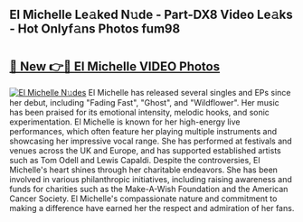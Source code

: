 ## El Michelle Le𝚊ked N𝚞de - Part-DX8 Video Le𝚊ks - Hot Onlyf𝚊ns Photos fum98

# <h2><a href="http://ab94374.deff.icu/?id=El+Michelle">🔗 New 👉🔴 El Michelle VIDEO Photos</a></h2>

[![El Michelle N𝚞des](https://i.imgur.com/rIISA9y.gif)](http://ab94374.deff.icu/?id=El+Michelle)
El Michelle has released several singles and EPs since her debut, including "Fading Fast", "Ghost", and "Wildflower". Her music has been praised for its emotional intensity, melodic hooks, and sonic experimentation. El Michelle is known for her high-energy live performances, which often feature her playing multiple instruments and showcasing her impressive vocal range. She has performed at festivals and venues across the UK and Europe, and has supported established artists such as Tom Odell and Lewis Capaldi. Despite the controversies, El Michelle's heart shines through her charitable endeavors. She has been involved in various philanthropic initiatives, including raising awareness and funds for charities such as the Make-A-Wish Foundation and the American Cancer Society. El Michelle's compassionate nature and commitment to making a difference have earned her the respect and admiration of her fans.
